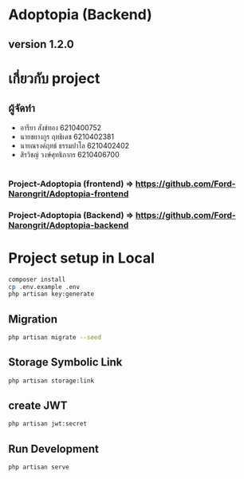 # Adoptopia (Backend)

## version 1.2.0

# เกี่ยวกับ project

>

## ผู้จัดทำ

-   อารียา สังข์ทอง 6210400752
-   นายชยางกูร ฤทธิเดช 6210402381
-   นายณรงค์ฤทธ์ ธรรมปาโล 6210402402
-   สิรวิชญ์ วงษ์ศุทธิภากร 6210406700

#

### Project-Adoptopia (frontend) => https://github.com/Ford-Narongrit/Adoptopia-frontend

### Project-Adoptopia (Backend) => https://github.com/Ford-Narongrit/Adoptopia-backend

# Project setup in Local

```bash
composer install
cp .env.example .env
php artisan key:generate
```

## Migration

```bash
php artisan migrate --seed
```

## Storage Symbolic Link

```bash
php artisan storage:link
```

## create JWT

```bash
php artisan jwt:secret
```

## Run Development

```bash
php artisan serve
```
